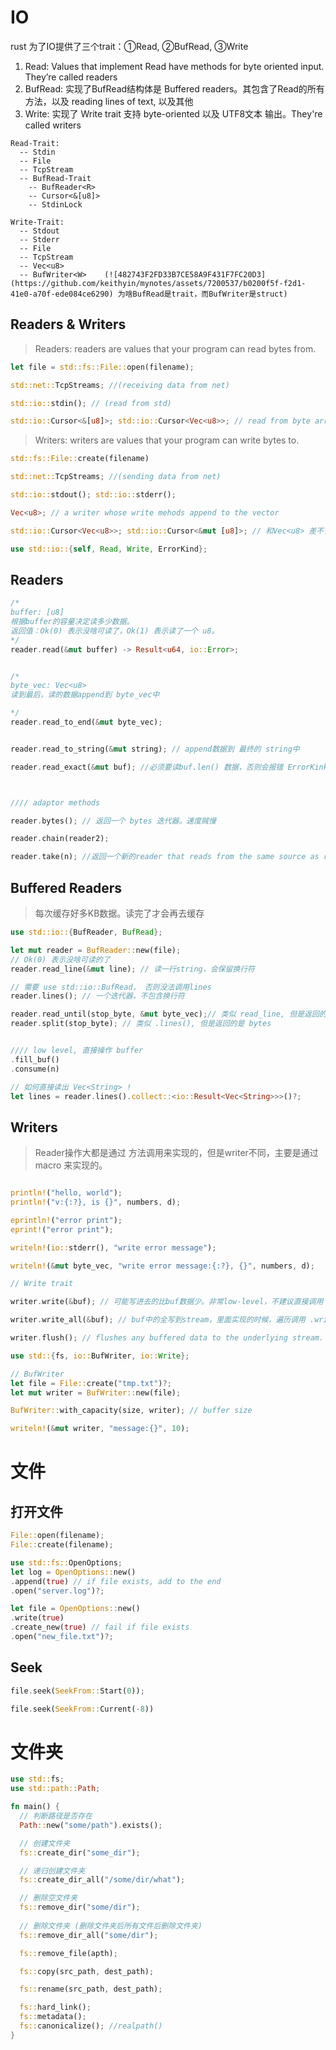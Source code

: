 
# IO

rust 为了IO提供了三个trait：①Read, ②BufRead, ③Write

1. Read: Values that implement Read have methods for byte oriented input. They’re called readers
2. BufRead: 实现了BufRead结构体是 Buffered readers。其包含了Read的所有方法，以及 reading lines of text, 以及其他
3. Write: 实现了 Write trait 支持 byte-oriented 以及 UTF8文本 输出。They're called writers

```
Read-Trait:
  -- Stdin
  -- File
  -- TcpStream
  -- BufRead-Trait
    -- BufReader<R>
    -- Cursor<&[u8]>
    -- StdinLock

Write-Trait:
  -- Stdout
  -- Stderr
  -- File
  -- TcpStream
  -- Vec<u8>
  -- BufWriter<W>    (![482743F2FD33B7CE58A9F431F7FC20D3](https://github.com/keithyin/mynotes/assets/7200537/b0200f5f-f2d1-41e0-a70f-ede084ce6290) 为啥BufRead是trait，而BufWriter是struct)

```

## Readers & Writers
> Readers: readers are values that your program can read bytes from.


```rust
let file = std::fs::File::open(filename);

std::net::TcpStreams; //(receiving data from net)

std::io::stdin(); // (read from std)

std::io::Cursor<&[u8]>; std::io::Cursor<Vec<u8>>; // read from byte array or vector that's already in memory 
```

> Writers: writers are values that your program can write bytes to.


```rust
std::fs::File::create(filename)

std::net::TcpStreams; //(sending data from net)

std::io::stdout(); std::io::stderr();

Vec<u8>; // a writer whose write mehods append to the vector

std::io::Cursor<Vec<u8>>; std::io::Cursor<&mut [u8]>; // 和Vec<u8> 差不多，但是Cursor不能扩大空间

```

```rust
use std::io::{self, Read, Write, ErrorKind};
```

## Readers

```rust
/*
buffer: [u8]
根据buffer的容量决定读多少数据。
返回值：Ok(0) 表示没啥可读了，Ok(1) 表示读了一个 u8。
*/
reader.read(&mut buffer) -> Result<u64, io::Error>;


/*
byte_vec: Vec<u8>
读到最后，读的数据append到 byte_vec中

*/
reader.read_to_end(&mut byte_vec); 


reader.read_to_string(&mut string); // append数据到 最终的 string中

reader.read_exact(&mut buf); //必须要读buf.len() 数据，否则会报错 ErrorKink::UnexpectedEof



//// adaptor methods

reader.bytes(); // 返回一个 bytes 迭代器。速度贼慢

reader.chain(reader2);

reader.take(n); //返回一个新的reader that reads from the same source as reader, but is limited to n bytes of input

```

## Buffered Readers
> 每次缓存好多KB数据。读完了才会再去缓存

```rust
use std::io::{BufReader, BufRead};

let mut reader = BufReader::new(file);
// Ok(0) 表示没啥可读的了
reader.read_line(&mut line); // 读一行string，会保留换行符

// 需要 use std::io::BufRead， 否则没法调用lines
reader.lines(); // 一个迭代器，不包含换行符

reader.read_until(stop_byte, &mut byte_vec);// 类似 read_line, 但是返回的是bytes
reader.split(stop_byte); // 类似 .lines(), 但是返回的是 bytes


//// low level, 直接操作 buffer
.fill_buf()
.consume(n)

// 如何直接读出 Vec<String> !
let lines = reader.lines().collect::<io::Result<Vec<String>>>()?; 

```

## Writers

> Reader操作大都是通过 方法调用来实现的，但是writer不同，主要是通过 macro 来实现的。

```rust

println!("hello, world");
println!("v:{:?}, is {}", numbers, d);

eprintln!("error print");
eprint!("error print");

writeln!(io::stderr(), "write error message");

writeln!(&mut byte_vec, "write error message:{:?}, {}", numbers, d);

```

```rust
// Write trait

writer.write(&buf); // 可能写进去的比buf数据少。非常low-level，不建议直接调用

writer.write_all(&buf); // buf中的全写到stream，里面实现的时候，遍历调用 .write

writer.flush(); // flushes any buffered data to the underlying stream. println!, eprintln! 自动会flush。但是 print!, eprint! 并不会

```

```rust
use std::{fs, io::BufWriter, io::Write};

// BufWriter
let file = File::create("tmp.txt")?;
let mut writer = BufWriter::new(file);

BufWriter::with_capacity(size, writer); // buffer size

writeln!(&mut writer, "message:{}", 10);

```


# 文件

## 打开文件

```rust
File::open(filename);
File::create(filename);

use std::fs::OpenOptions;
let log = OpenOptions::new()
.append(true) // if file exists, add to the end
.open("server.log")?;

let file = OpenOptions::new()
.write(true)
.create_new(true) // fail if file exists
.open("new_file.txt")?;
```

## Seek

```rust
file.seek(SeekFrom::Start(0));

file.seek(SeekFrom::Current(-8))

```

# 文件夹

```rust
use std::fs;
use std::path::Path;

fn main() {
  // 判断路径是否存在
  Path::new("some/path").exists();

  // 创建文件夹
  fs::create_dir("some_dir");

  // 递归创建文件夹
  fs::create_dir_all("/some/dir/what");

  // 删除空文件夹
  fs::remove_dir("some/dir");
  
  // 删除文件夹 (删除文件夹后所有文件后删除文件夹)
  fs::remove_dir_all("some/dir");

  fs::remove_file(apth);

  fs::copy(src_path, dest_path);

  fs::rename(src_path, dest_path);

  fs::hard_link();
  fs::metadata();
  fs::canonicalize(); //realpath()
}




```

